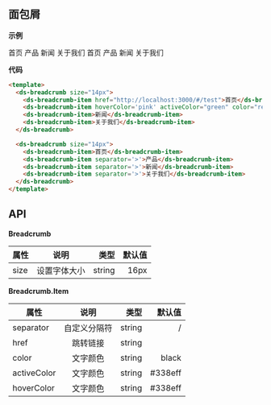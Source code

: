 ## 面包屑

**示例**

<ds-breadcrumb size="14px">
  <ds-breadcrumb-item href="http://localhost:3000/#/test">首页</ds-breadcrumb-item>
  <ds-breadcrumb-item hoverColor='pink' activeColor="green" color="red">产品</ds-breadcrumb-item>
  <ds-breadcrumb-item>新闻</ds-breadcrumb-item>
  <ds-breadcrumb-item>关于我们</ds-breadcrumb-item>
</ds-breadcrumb>

<ds-breadcrumb size="14px">
  <ds-breadcrumb-item href="http://localhost:3000/#/test">首页</ds-breadcrumb-item>
  <ds-breadcrumb-item separator='>'>产品</ds-breadcrumb-item>
  <ds-breadcrumb-item separator='>'>新闻</ds-breadcrumb-item>
  <ds-breadcrumb-item separator='>'>关于我们</ds-breadcrumb-item>
</ds-breadcrumb>

**代码**

```html
<template>
  <ds-breadcrumb size="14px">
    <ds-breadcrumb-item href="http://localhost:3000/#/test">首页</ds-breadcrumb-item>
    <ds-breadcrumb-item hoverColor='pink' activeColor="green" color="red">产品</ds-breadcrumb-item>
    <ds-breadcrumb-item>新闻</ds-breadcrumb-item>
    <ds-breadcrumb-item>关于我们</ds-breadcrumb-item>
  </ds-breadcrumb>

  <ds-breadcrumb size="14px">
    <ds-breadcrumb-item>首页</ds-breadcrumb-item>
    <ds-breadcrumb-item separator='>'>产品</ds-breadcrumb-item>
    <ds-breadcrumb-item separator='>'>新闻</ds-breadcrumb-item>
    <ds-breadcrumb-item separator='>'>关于我们</ds-breadcrumb-item>
  </ds-breadcrumb>
</template>
```

## API

**Breadcrumb**

| 属性           | 说明           | 类型  | 默认值  |
| ------------- |:-------------:| -----:| -----: |
| size       | 设置字体大小        | string |  16px |

**Breadcrumb.Item**

| 属性           | 说明           | 类型  | 默认值  |
| ------------- |:-------------:| -----:| -----: |
| separator       | 自定义分隔符        | string |  / |
| href       | 跳转链接        | string |   |
| color       | 文字颜色        | string | black  |
| activeColor       | 文字颜色        | string | #338eff  |
| hoverColor       | 文字颜色        | string | #338eff  |

<script setup>
  import DsBreadcrumb from './components/Breadcrumb/index.vue'
  import DsBreadcrumbItem from './components/Breadcrumb/BreadcrumbItem.vue'
</script>